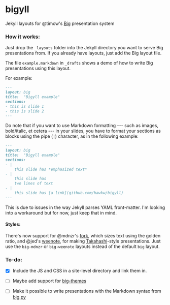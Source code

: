 # bigyll

Jekyll layouts for @timcw's [Big](https://github.com/tmcw/big) presentation system

### How it works:
Just drop the `_layouts` folder into the Jekyll directory you want to serve Big presentations from. If you already have layouts, just add the Big layout file.

The file `example.markdown` in `_drafts` shows a demo of how to write Big presentations using this layout.

For example:
```markdown
---
layout: big
title:  "Bigyll example"
sections:
- this is slide 1
- this is slide 2
---
```

Do note that if you want to use Markdown formatting --- such as images, bold/italic, et cetera --- in your slides, you have to format your sections as blocks using the pipe (`|`) character, as in the following example:
```markdown
---
layout: big
title:  "Bigyll example"
sections:
- |
    this slide has *emphasized text*
- | 
    this slide has
    two lines of text
- | 
    this slide has [a link](github.com/hawkw/bigyll)
---
```
This is due to issues in the way Jekyll parses YAML front-matter. I'm looking into a workaround but for now, just keep that in mind.


#### Styles:
There's now support for @mdnzr's [fork](https://github.com/mdznr/big), which sizes text using the golden ratio, and @jed's [weenote](https://github.com/jed/weenote), for making [Takahashi](http://en.wikipedia.org/wiki/Takahashi_method)-style presentations. Just use the `big-mdnzr` or `big-weenote` layouts instead of the default `big` layout.

### To-do:

 -[x] Include the JS and CSS in a site-level directory and link them in.
 -[ ] Maybe add support for [big-themes](https://github.com/tmcw/big-themes)
 -[ ] Make it possible to write presentations with the Markdown syntax from [big.py](https://github.com/harperreed/bigpy)

